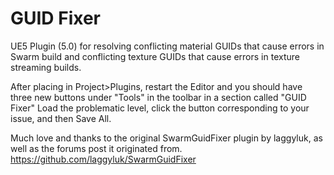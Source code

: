 # GUID Fixer
UE5 Plugin (5.0) for resolving conflicting material GUIDs that cause errors in Swarm build and conflicting texture GUIDs that cause errors in texture streaming builds.

After placing in Project>Plugins, restart the Editor and you should have three new buttons under "Tools" in the toolbar in a section called "GUID Fixer"
Load the problematic level, click the button corresponding to your issue, and then Save All.

Much love and thanks to the original SwarmGuidFixer plugin by laggyluk, as well as the forums post it originated from.
https://github.com/laggyluk/SwarmGuidFixer

